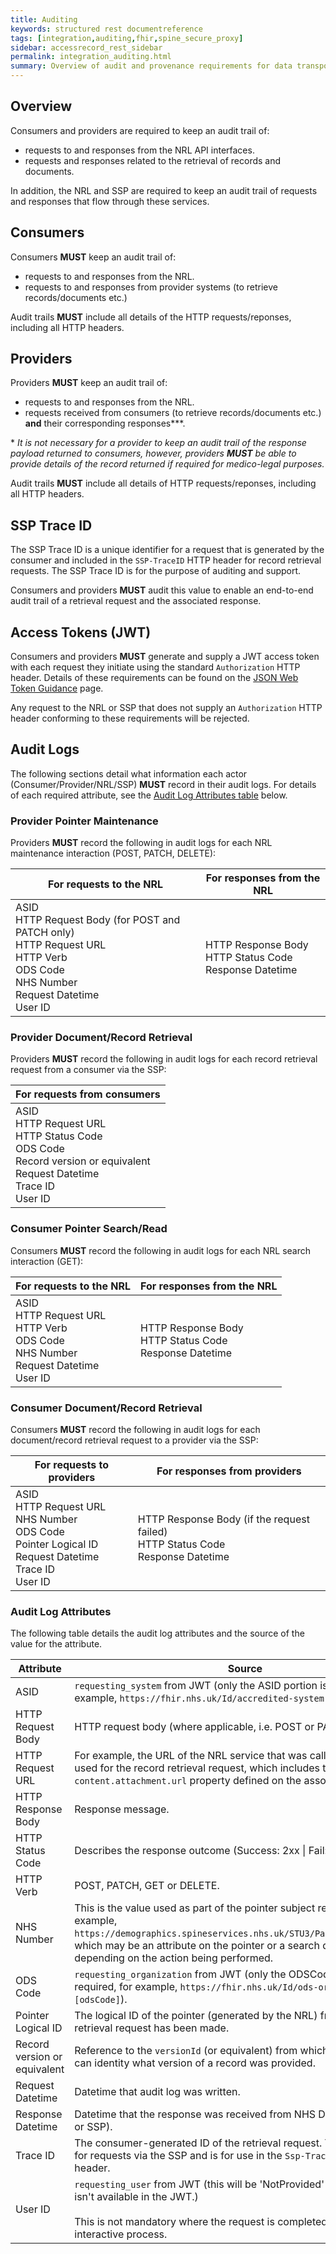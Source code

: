 ```yaml
---
title: Auditing
keywords: structured rest documentreference
tags: [integration,auditing,fhir,spine_secure_proxy]
sidebar: accessrecord_rest_sidebar
permalink: integration_auditing.html
summary: Overview of audit and provenance requirements for data transported over NRL FHIR and SSP interfaces.
---
```


## Overview

Consumers and providers are required to keep an audit trail of:
- requests to and responses from the NRL API interfaces.
- requests and responses related to the retrieval of records and documents.

In addition, the NRL and SSP are required to keep an audit trail of requests and responses that flow through these services.

## Consumers

Consumers **MUST** keep an audit trail of:
- requests to and responses from the NRL.
- requests to and responses from provider systems (to retrieve records/documents etc.)

Audit trails **MUST** include all details of the HTTP requests/reponses, including all HTTP headers.

## Providers

Providers **MUST** keep an audit trail of:
- requests to and responses from the NRL.
- requests received from consumers (to retrieve records/documents etc.) **and** their corresponding responses*\**.

\* *It is not necessary for a provider to keep an audit trail of the response payload returned to consumers, however, providers **MUST** be able to provide details of the record returned if required for medico-legal purposes.*

Audit trails **MUST** include all details of HTTP requests/reponses, including all HTTP headers.

## SSP Trace ID

The SSP Trace ID is a unique identifier for a request that is generated by the consumer and included in the `SSP-TraceID` HTTP header for record retrieval requests. The SSP Trace ID is for the purpose of auditing and support.

Consumers and providers **MUST** audit this value to enable an end-to-end audit trail of a retrieval request and the associated response.

## Access Tokens (JWT)

Consumers and providers **MUST** generate and supply a JWT access token with each request they initiate using the standard `Authorization` HTTP header. Details of these requirements can be found on the [JSON Web Token Guidance](jwt_guidance.html) page.

Any request to the NRL or SSP that does not supply an `Authorization` HTTP header conforming to these requirements will be rejected.

## Audit Logs

The following sections detail what information each actor (Consumer/Provider/NRL/SSP) **MUST** record in their audit logs. For details of each required attribute, see the [Audit Log Attributes table](#audit-log-attributes) below.

### Provider Pointer Maintenance

Providers **MUST** record the following in audit logs for each NRL maintenance interaction (POST, PATCH, DELETE):

|For requests to the NRL|For responses from the NRL|
|-----------------------|--------------------------|
|ASID<br />HTTP Request Body (for POST and PATCH only)<br />HTTP Request URL<br />HTTP Verb<br />ODS Code<br />NHS Number<br />Request Datetime<br />User ID|HTTP Response Body<br />HTTP Status Code<br />Response Datetime|

### Provider Document/Record Retrieval

Providers **MUST** record the following in audit logs for each record retrieval request from a consumer via the SSP:

|For requests from consumers|
|---------------------------|
|ASID<br />HTTP Request URL<br />HTTP Status Code<br />ODS Code<br />Record version or equivalent<br />Request Datetime<br />Trace ID<br />User ID|

### Consumer Pointer Search/Read

Consumers **MUST** record the following in audit logs for each NRL search interaction (GET):

|For requests to the NRL|For responses from the NRL|
|-----------------------|--------------------------|
|ASID<br />HTTP Request URL<br />HTTP Verb<br />ODS Code<br />NHS Number<br />Request Datetime<br />User ID|HTTP Response Body<br />HTTP Status Code<br />Response Datetime|

### Consumer Document/Record Retrieval

Consumers **MUST** record the following in audit logs for each document/record retrieval request to a provider via the SSP:

|For requests to providers|For responses from providers|
|-------------------------|----------------------------|
|ASID<br />HTTP Request URL<br />NHS Number<br />ODS Code<br />Pointer Logical ID<br />Request Datetime<br />Trace ID<br />User ID|HTTP Response Body (if the request failed)<br />HTTP Status Code<br />Response Datetime|

### Audit Log Attributes

The following table details the audit log attributes and the source of the value for the attribute.

|Attribute|Source|
|---------|------|
| ASID | `requesting_system` from JWT (only the ASID portion is required, for example, `https://fhir.nhs.uk/Id/accredited-system\|[ASID]`). |
| HTTP Request Body | HTTP request body (where applicable, i.e. POST or PATCH). | 
| HTTP Request URL | For example, the URL of the NRL service that was called, or the URL used for the record retrieval request, which includes the value of the `content.attachment.url` property defined on the associated NRL pointer. |
| HTTP Response Body | Response message. |
| HTTP Status Code | Describes the response outcome (Success: 2xx \| Fail: 4xx or 5xx). |
| HTTP Verb | POST, PATCH, GET or DELETE. |
| NHS Number | This is the value used as part of the pointer subject reference (for example, `https://demographics.spineservices.nhs.uk/STU3/Patient/[nhsNumber]`) which may be an attribute on the pointer or a search query parameter depending on the action being performed. |
| ODS Code | `requesting_organization` from JWT (only the ODSCode portion is required, for example, `https://fhir.nhs.uk/Id/ods-organization-code\|[odsCode]`). |
| Pointer Logical ID | The logical ID of the pointer (generated by the NRL) from which the retrieval request has been made. |
| Record version or equivalent | Reference to the `versionId` (or equivalent) from which the NRL provider can identity what version of a record was provided. |
| Request Datetime | Datetime that audit log was written. |
| Response Datetime | Datetime that the response was received from NHS Digital service (NRL or SSP). |
| Trace ID | The consumer-generated ID of the retrieval request. This is only used for requests via the SSP and is for use in the `Ssp-TraceID` HTTP request header. |
| User ID | `requesting_user` from JWT (this will be 'NotProvided' if `requesting_user` isn't available in the JWT.)<br /><br />This is not mandatory where the request is completed as a non-interactive process. |
